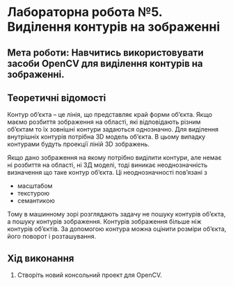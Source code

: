 # Лабораторна робота №5. Виділення контурів на зображенні
## Мета роботи: Навчитись використовувати засоби OpenCV для виділення контурів на зображенні.
## Теоретичні відомості

Контур об’єкта – це лінія, що представляє край форми об’єкта. Якщо маємо розбиття зображення на області, які відповідають різним об’єктам то їх зовнішні контури задаються однозначно. Для виділення внутрішніх контурів потрібна 3D модель об’єкта. В цьому випадку контурами будуть проекції ліній 3D зображень.

Якщо дано зображення на якому потрібно виділити контури, але немає ні розбиття на області, ні 3Д моделі, тоді виникає неоднозначність визначення що таке контур об’єкта. Ці неоднозначності пов’язані з

- масштабом
- текстурою
- семантикою

Тому в машинному зорі розглядають задачу не пошуку контурів об’єкта, а пошуку контурів зображення. Контурів зображення більше ніж контурів об’єктів. За допомогою контура можна оцінити розміри об’єкта, його поворот і розташування.

## Хід виконання

1. Створіть новий консольний проект для OpenCV.
